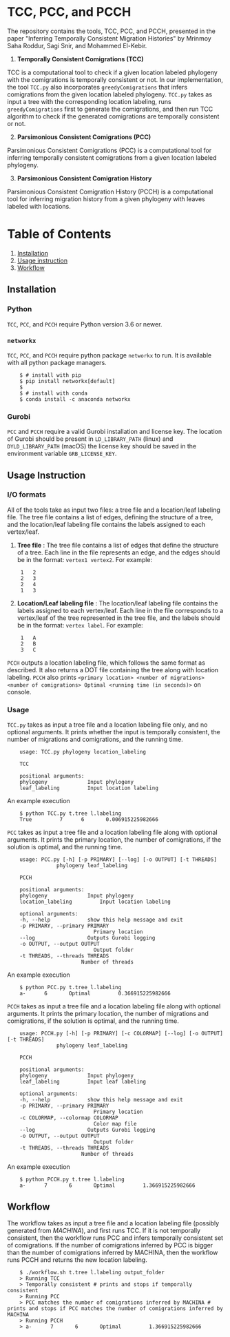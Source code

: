 # TCC, PCC, and PCCH

The repository contains the tools, TCC, PCC, and PCCH, presented in the paper "Inferring Temporally Consistent Migration Histories" by  Mrinmoy Saha Roddur, Sagi Snir, and Mohammed El-Kebir. 

1. **Temporally Consistent Comigrations (TCC)**

TCC is a computational tool to check if a given location labeled phylogeny with the comigrations is temporally consistent or not. In our implementation, the tool `TCC.py` also incorporates `greedyComigrations` that infers comigrations from the given location labeled phylogeny. `TCC.py` takes as input a tree with the corresponding location labeling, runs `greedyComigrations` first to generate the comigrations, and then run TCC algorithm to check if the generated comigrations are temporally consistent or not. 

2. **Parsimonious Consistent Comigrations (PCC)**

Parsimonious Consistent Comigrations (PCC) is a computational tool for inferring temporally consistent comigrations from a given location labeled phylogeny.

3. **Parsimonious Consistent Comigration History**

Parsimonious Consistent Comigration History (PCCH) is a computational tool for inferring migration history from a given phylogeny with leaves labeled with locations.

# Table of Contents
1. [Installation](##installation)
2. [Usage instruction](#usage-instruction)
3. [Workflow](#workflow)

## Installation

### Python

`TCC`, `PCC`, and `PCCH` require Python version 3.6 or newer.

### `networkx`

`TCC`, `PCC`, and `PCCH` require python package `networkx` to run. It is available with all python package managers.

        $ # install with pip
        $ pip install networkx[default]
        $
        $ # install with conda
        $ conda install -c anaconda networkx

### Gurobi

`PCC` and `PCCH` require a valid Gurobi installation and license key. The location of Gurobi should be present in `LD_LIBRARY_PATH` (linux) and `DYLD_LIBRARY_PATH` (macOS) the license key should be saved in the environment variable `GRB_LICENSE_KEY`.

## Usage Instruction

### I/O formats

All of the tools take as input two files: a tree file and a location/leaf labeling file. The tree file contains a list of edges, defining the structure of a tree, and the location/leaf labeling file contains the labels assigned to each vertex/leaf. 

1. **Tree file** : The tree file contains a list of edges that define the structure of a tree. Each line in the file represents an edge, and the edges should be in the format: `vertex1 vertex2`. For example:

        1   2
        2   3
        2   4 
        1   3

2. **Location/Leaf labeling file** : The location/leaf labeling file contains the labels assigned to each vertex/leaf. Each line in the file corresponds to a vertex/leaf of the tree represented in the tree file, and the labels should be in the format: `vertex label`. For example:

        1   A
        2   B
        3   C

`PCCH` outputs a location labeling file, which follows the same format as described. It also returns a DOT file containing the tree along with location labeling. `PCCH` also prints `<primary location> <number of migrations> <number of comigrations> Optimal <running time (in seconds)>` on console.

### Usage

`TCC.py` takes as input a tree file and a location labeling file only, and no optional arguments. It prints whether the input is temporally consistent, the number of migrations and comigrations, and the running time.

        usage: TCC.py phylogeny location_labeling

        TCC

        positional arguments:
        phylogeny             Input phylogeny
        leaf_labeling         Input location labeling

An example execution

        $ python TCC.py t.tree l.labeling
        True         7      6       0.006915225982666

`PCC` takes as input a tree file and a location labeling file along with optional arguments. It prints the primary location, the number of comigrations, if the solution is optimal, and the running time.

        usage: PCC.py [-h] [-p PRIMARY] [--log] [-o OUTPUT] [-t THREADS]
                    phylogeny leaf_labeling

        PCCH

        positional arguments:
        phylogeny             Input phylogeny
        location_labeling         Input location labeling

        optional arguments:
        -h, --help            show this help message and exit
        -p PRIMARY, --primary PRIMARY
                                Primary location
        --log                 Outputs Gurobi logging
        -o OUTPUT, --output OUTPUT
                                Output folder
        -t THREADS, --threads THREADS
                            Number of threads

An example execution

        $ python PCC.py t.tree l.labeling
        a-      6       Optimal         0.366915225982666

`PCCH` takes as input a tree file and a location labeling file along with optional arguments. It prints the primary location, the number of migrations and comigrations, if the solution is optimal, and the running time.

        usage: PCCH.py [-h] [-p PRIMARY] [-c COLORMAP] [--log] [-o OUTPUT] [-t THREADS]
                    phylogeny leaf_labeling

        PCCH

        positional arguments:
        phylogeny             Input phylogeny
        leaf_labeling         Input leaf labeling

        optional arguments:
        -h, --help            show this help message and exit
        -p PRIMARY, --primary PRIMARY
                                Primary location
        -c COLORMAP, --colormap COLORMAP
                                Color map file
        --log                 Outputs Gurobi logging
        -o OUTPUT, --output OUTPUT
                                Output folder
        -t THREADS, --threads THREADS
                            Number of threads

An example execution

        $ python PCCH.py t.tree l.labeling
        a-      7       6       Optimal         1.366915225982666
        
## Workflow

The workflow takes as input a tree file and a location labeling file (possibly generated from *MACHINA*), and first runs TCC. If it is not temporally consistent, then the workflow runs PCC and infers temporally consistent set of comigrations. If the number of comigrations inferred by PCC is bigger than the number of comigrations inferred by MACHINA, then the workflow runs PCCH and returns the new location labeling.

        $ ./workflow.sh t.tree l.labeling output_folder
        > Running TCC
        > Temporally consistent # prints and stops if temporally consistent
        > Running PCC
        > PCC matches the number of comigrations inferred by MACHINA # prints and stops if PCC matches the number of comigrations inferred by MACHINA
        > Running PCCH
        > a-      7       6       Optimal         1.366915225982666
